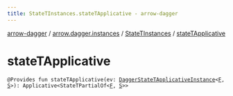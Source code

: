```yaml
---
title: StateTInstances.stateTApplicative - arrow-dagger
---
```


[arrow-dagger](../../index.html) / [arrow.dagger.instances](../index.html) / [StateTInstances](index.html) / [stateTApplicative](./state-t-applicative.html)

# stateTApplicative

`@Provides fun stateTApplicative(ev: `[`DaggerStateTApplicativeInstance`](../-dagger-state-t-applicative-instance/index.html)`<`[`F`](index.html#F)`, `[`S`](index.html#S)`>): Applicative<StateTPartialOf<`[`F`](index.html#F)`, `[`S`](index.html#S)`>>`